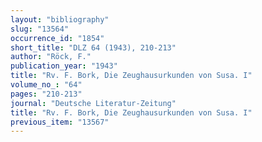 ```yaml
---
layout: "bibliography"
slug: "13564"
occurrence_id: "1854"
short_title: "DLZ 64 (1943), 210-213"
author: "Röck, F."
publication_year: "1943"
title: "Rv. F. Bork, Die Zeughausurkunden von Susa. I"
volume_no_: "64"
pages: "210-213"
journal: "Deutsche Literatur-Zeitung"
title: "Rv. F. Bork, Die Zeughausurkunden von Susa. I"
previous_item: "13567"
---
```

